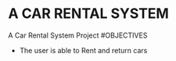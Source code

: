 # A CAR RENTAL SYSTEM 
A Car Rental System Project
#OBJECTIVES
- The user is able to Rent and return cars
